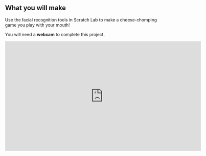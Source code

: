 ## What you will make

Use the facial recognition tools in Scratch Lab to make a cheese-chomping game you play with your mouth! 

You will need a **webcam** to complete this project.

<iframe width="640" height="360" src="https://www.youtube.com/embed/W0_2HYa1XEA?rel=0&cc_load_policy=1" title="Chomp the cheese - Part 1" frameborder="0" allow="accelerometer; autoplay; clipboard-write; encrypted-media; gyroscope; picture-in-picture; web-share" referrerpolicy="strict-origin-when-cross-origin" allowfullscreen></iframe>

